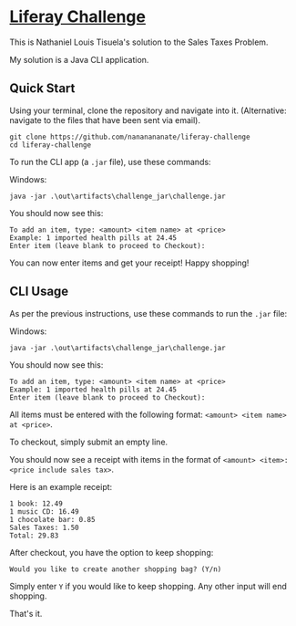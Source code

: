 # [Liferay Challenge](http://liferay-challenge.tisuela.com/)
This is Nathaniel Louis Tisuela's solution to the Sales Taxes Problem.

My solution is a Java CLI application. 

## Quick Start

Using your terminal, clone the repository and navigate into it. (Alternative: navigate to the files that have been sent via email).

```
git clone https://github.com/nananananate/liferay-challenge
cd liferay-challenge
```

To run the CLI app (a `.jar` file), use these commands:

Windows:

```
java -jar .\out\artifacts\challenge_jar\challenge.jar
```

You should now see this:

```
To add an item, type: <amount> <item name> at <price>
Example: 1 imported health pills at 24.45
Enter item (leave blank to proceed to Checkout):
```

You can now enter items and get your receipt! Happy shopping!

## CLI Usage

As per the previous instructions, use these commands to run the `.jar` file:

Windows:

```
java -jar .\out\artifacts\challenge_jar\challenge.jar
```

You should now see this:

```
To add an item, type: <amount> <item name> at <price>
Example: 1 imported health pills at 24.45
Enter item (leave blank to proceed to Checkout):
```

All items must be entered with the following format: `<amount> <item name> at <price>`.

To checkout, simply submit an empty line.

You should now see a receipt with items in the format of `<amount> <item>: <price include sales tax>`.

Here is an example receipt:

```
1 book: 12.49
1 music CD: 16.49
1 chocolate bar: 0.85
Sales Taxes: 1.50
Total: 29.83
```

After checkout, you have the option to keep shopping:

```
Would you like to create another shopping bag? (Y/n)
```

Simply enter `Y` if you would like to keep shopping. Any other input will end shopping. 

That's it.








